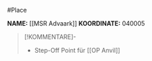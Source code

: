 #Place

**NAME:** [[MSR Advaark]]
**KOORDINATE:** 040005

>[!KOMMENTARE]-
> - Step-Off Point für [[OP Anvil]]
